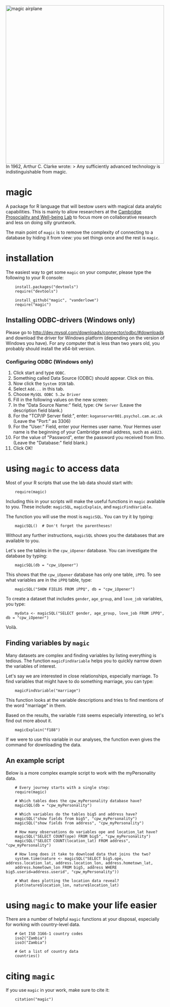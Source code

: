 <img src = "http://i.imgur.com/XD2QLHf.jpg" alt="magic airplane" style="width: 500px;"/>
In 1962, Arthur C. Clarke wrote:
> Any sufficiently advanced technology is indistinguishable from magic.

# magic
A package for R language that will bestow users with magical data analytic capabilities. This is mainly to allow researchers at the [Cambridge Prosociality and Well-being Lab](http://smallcopper.sociology.cam.ac.uk/) to focus more on collaborative research and less on doing silly gruntwork.

The main point of `magic` is to remove the complexity of connecting to a database by hiding it from view: you set things once and the rest is `magic`.

# installation
The easiest way to get some `magic` on your computer, please type the following to your R console:
```
    install.packages("devtools")
    require("devtools")
    
    install_github("magic", "vanderlowe")
    require("magic")
```

## Installing ODBC-drivers (Windows only)
Please go to http://dev.mysql.com/downloads/connector/odbc/#downloads and download the driver for Windows platform (depending on the version of Windows you have). For any computer that is less than two years old, you probably should install the x64-bit version.

### Configuring ODBC (Windows only)

1. Click start and type `ODBC`. 
2. Something called Data Source (ODBC) should appear. Click on this. 
3. Now click the `System DSN` tab. 
4. Select `Add...` in this tab.
5. Choose `MySQL ODBC 5.2w Driver`
6. Fill in the following values on the new screen:
7. In the "Data Source Name:" field, type: `CPW Server` (Leave the description field blank.)
8. For the "TCP/IP Server field:", enter: `koganserver001.psychol.cam.ac.uk` (Leave the "Port:" as 3306)
9. For the "User:" Field, enter your Hermes user name. Your Hermes user name is the beginning of your Cambridge email address, such as `ak823`. 
10. For the value of "Password", enter the password you received from Ilmo. (Leave the "Database:" field blank.)
11. Click OK!

# using `magic` to access data

Most of your R scripts that use the lab data should start with:

```
    require(magic)
```

Including this in your scripts will make the useful functions in `magic` available to you. These include: `magicSQL`, `magicExplain`, and `magicFindVariable`.

The function you will use the most is `magicSQL`. You can try it by typing:

```
    magicSQL()  # Don't forget the parentheses!
```

Without any further instructions, `magicSQL` shows you the databases that are available to you.

Let's see the tables in the `cpw_iOpener` database. You can investigate the database by typing:

```
    magicSQL(db = "cpw_iOpener")
```

This shows that the `cpw_iOpener` database has only one table, `iPPQ`. To see what variables are in the `iPPQ` table, type:

```
    magicSQL("SHOW FIELDS FROM iPPQ", db = "cpw_iOpener")
```

To create a dataset that includes `gender`, `age_group`, and `love_job` variables, you type:

```
    mydata <- magicSQL("SELECT gender, age_group, love_job FROM iPPQ", db = "cpw_iOpener")
```

Voilà.

## Finding variables by `magic`
Many datasets are complex and finding variables by listing everything is tedious. The function `magicFindVariable` helps you to quickly narrow down the variables of interest.

Let's say we are interested in close relationships, especially marriage. To find variables that might have to do something marriage, you can type:

```
    magicFindVariable("marriage")
```

This function looks at the variable descriptions and tries to find mentions of the word "marriage" in them.

Based on the results, the variable `f188` seems especially interesting, so let's find out more about it.

```
    magicExplain("f188")
```

If we were to use this variable in our analyses, the function even gives the command for downloading the data.

## An example script
Below is a more complex example script to work with the myPersonality data.

```
    # Every journey starts with a single step:
    require(magic)
    
    # Which tables does the cpw_myPersonality database have?
    magicSQL(db = "cpw_myPersonality")
    
    # Which variables do the tables big5 and address have?
    magicSQL("show fields from big5", "cpw_myPersonality")
    magicSQL("show fields from address", "cpw_myPersonality")
    
    # How many observations do variables ope and location_lat have?
    magicSQL("SELECT COUNT(ope) FROM big5", "cpw_myPersonality")
    magicSQL("SELECT COUNT(location_lat) FROM address", "cpw_myPersonality")
    
    # How long does it take to download data that joins the two?
    system.time(nature <- magicSQL("SELECT big5.ope, address.location_lat, address.location_lon, address.hometown_lat, 
    address.hometown_lon FROM big5, address WHERE big5.userid=address.userid", "cpw_myPersonality"))
    
    # What does plotting the location data reveal?
    plot(nature$location_lon, nature$location_lat)
```    
# using `magic` to make your life easier
There are a number of helpful `magic` functions at your disposal, especially for working with country-level data.
```
    # Get ISO 3166-1 country codes
    iso2("Zambia")
    iso3("Zambia")
    
    # Get a list of country data
    countries()
```

# citing `magic`
If you use `magic` in your work, make sure to cite it:
```
    citation("magic")
```